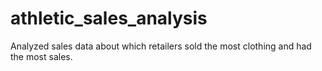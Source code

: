 # athletic_sales_analysis
Analyzed sales data about which retailers sold the most clothing and had the most sales.
